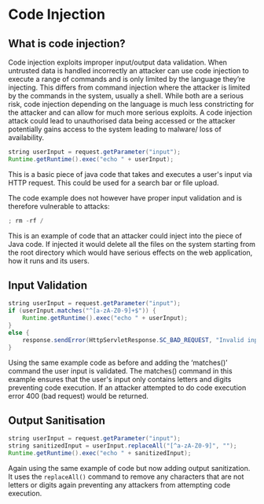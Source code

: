 # Code Injection

## What is code injection?

Code injection exploits improper input/output data validation. When untrusted data is handled incorrectly an attacker can use code injection to execute a range of commands and is only limited by the language they’re injecting. This differs from command injection where the attacker is limited by the commands in the system, usually a shell. While both are a serious risk, code injection depending on the language is much less constricting for the attacker and can allow for much more serious exploits. A code injection attack could lead to unauthorised data being accessed or the attacker potentially gains access to the system leading to malware/ loss of availability. 
```java
string userInput = request.getParameter("input");
Runtime.getRuntime().exec("echo " + userInput);
```
This is a basic piece of java code that takes and executes a user's input via HTTP request. This could be used for a search bar or file upload. 

The code example does not however have proper input validation and is therefore vulnerable to attacks:
```java
; rm -rf /
```
This is an example of code that an attacker could inject into the piece of Java code. If injected it would delete all the files on the system starting from the root directory which would have serious effects on the web application, how it runs and its users.

## Input Validation
```java
string userInput = request.getParameter("input");
if (userInput.matches("^[a-zA-Z0-9]+$")) {
    Runtime.getRuntime().exec("echo " + userInput);
} 
else {
    response.sendError(HttpServletResponse.SC_BAD_REQUEST, "Invalid input");
}
```
Using the same example code as before and adding the ‘matches()’ command the user input is validated. The matches() command in this example ensures that the user's input only contains letters and digits preventing code execution. If an attacker attempted to do code execution error 400 (bad request) would be returned. 

## Output Sanitisation
```java
string userInput = request.getParameter("input");
string sanitizedInput = userInput.replaceAll("[^a-zA-Z0-9]", "");
Runtime.getRuntime().exec("echo " + sanitizedInput);
```
Again using the same example of code but now adding output sanitization. It uses the `replaceAll()` command to remove any characters that are not letters or digits again preventing any attackers from attempting code execution.
